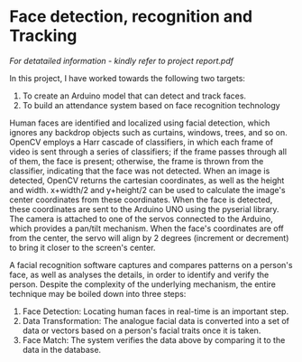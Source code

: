 # Face detection, recognition and Tracking

*For detatailed information - kindly refer to project report.pdf*

In this project, I have worked towards the following two targets:

1. To create an Arduino model that can detect and track faces.
2. To build an attendance system based on face recognition technology

Human faces are identified and localized using facial detection, which ignores any backdrop objects such as curtains, windows, trees, and so on. OpenCV employs a Harr cascade of classifiers, in which each frame of video is sent through a series of classifiers; if the frame passes through all of them, the face is present; otherwise, the frame is thrown from the classifier, indicating that the face was not detected.
When an image is detected, OpenCV returns the cartesian coordinates, as well as the height and width. x+width/2 and y+height/2 can be used to calculate the image's center coordinates from these coordinates.
When the face is detected, these coordinates are sent to the Arduino UNO using the pyserial library. The camera is attached to one of the servos connected to the Arduino, which provides a pan/tilt mechanism. When the face's coordinates are off from the center, the servo will align by 2 degrees (increment or decrement) to bring it closer to the screen's center.

A facial recognition software captures and compares patterns on a person's face, as well as analyses the details, in order to identify and verify the person. Despite the complexity of the underlying mechanism, the entire technique may be boiled down into three steps:
1. Face Detection: Locating human faces in real-time is an important step.
2. Data Transformation: The analogue facial data is converted into a set of data or vectors based on a person's facial traits once it is taken.
3. Face Match: The system verifies the data above by comparing it to the data in the database.
